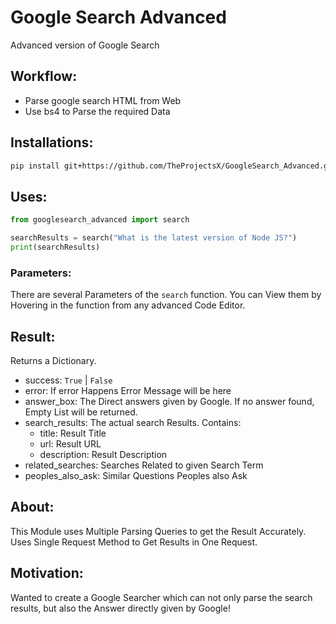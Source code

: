 # Google Search Advanced

Advanced version of Google Search

## Workflow:

- Parse google search HTML from Web
- Use bs4 to Parse the required Data

## Installations:

```bash script
pip install git+https://github.com/TheProjectsX/GoogleSearch_Advanced.git
```

## Uses:

```python
from googlesearch_advanced import search

searchResults = search("What is the latest version of Node JS?")
print(searchResults)
```

### Parameters:

There are several Parameters of the `search` function. You can View them by Hovering in the function from any advanced Code Editor.

## Result:

Returns a Dictionary.

- success: `True` | `False`
- error: If error Happens Error Message will be here
- answer_box: The Direct answers given by Google. If no answer found, Empty List will be returned.
- search_results: The actual search Results. Contains:
  - title: Result Title
  - url: Result URL
  - description: Result Description
- related_searches: Searches Related to given Search Term
- peoples_also_ask: Similar Questions Peoples also Ask

## About:

This Module uses Multiple Parsing Queries to get the Result Accurately.
Uses Single Request Method to Get Results in One Request.

## Motivation:

Wanted to create a Google Searcher which can not only parse the search results, but also the Answer directly given by Google!
